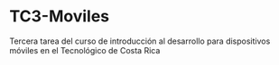 # TC3-Moviles
Tercera tarea del curso de introducción al desarrollo para dispositivos móviles en el Tecnológico de Costa Rica
